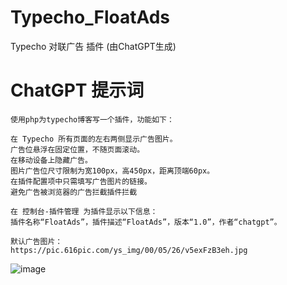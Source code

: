 # Typecho_FloatAds

Typecho 对联广告 插件 (由ChatGPT生成)

# ChatGPT 提示词
```
使用php为typecho博客写一个插件，功能如下：

在 Typecho 所有页面的左右两侧显示广告图片。
广告位悬浮在固定位置，不随页面滚动。
在移动设备上隐藏广告。
图片广告位尺寸限制为宽100px，高450px，距离顶端60px。
在插件配置项中只需填写广告图片的链接。
避免广告被浏览器的广告拦截插件拦截

在 控制台-插件管理 为插件显示以下信息：
插件名称“FloatAds”，插件描述“FloatAds”，版本“1.0”，作者“chatgpt”。

默认广告图片：
https://pic.616pic.com/ys_img/00/05/26/v5exFzB3eh.jpg

```

![image](https://github.com/dylanbai8/Typecho_FloatAds/assets/26950227/5ba281e1-46db-4fc7-b06b-d9bdcc893c10)
